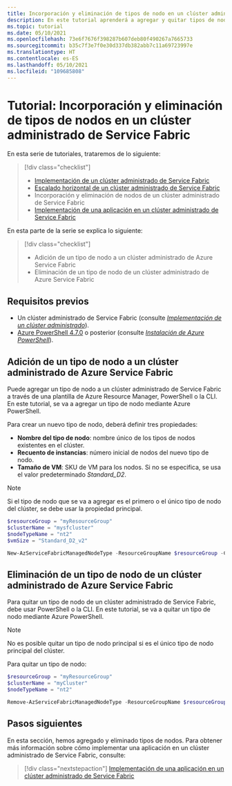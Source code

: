 ```yaml
---
title: Incorporación y eliminación de tipos de nodo en un clúster administrado de Service Fabric
description: En este tutorial aprenderá a agregar y quitar tipos de nodos de un clúster administrado de Service Fabric.
ms.topic: tutorial
ms.date: 05/10/2021
ms.openlocfilehash: 73e6f7676f398287b607deb80f490267a7665733
ms.sourcegitcommit: b35c7f3e7f0e30d337db382abb7c11a69723997e
ms.translationtype: HT
ms.contentlocale: es-ES
ms.lasthandoff: 05/10/2021
ms.locfileid: "109685808"
---
```

# <a name="tutorial-add-and-remove-node-types-from-a-service-fabric-managed-cluster"></a>Tutorial: Incorporación y eliminación de tipos de nodos en un clúster administrado de Service Fabric

En esta serie de tutoriales, trataremos de lo siguiente:

> [!div class="checklist"]
> * [Implementación de un clúster administrado de Service Fabric](tutorial-managed-cluster-deploy.md)
> * [Escalado horizontal de un clúster administrado de Service Fabric](tutorial-managed-cluster-scale.md)
> * Incorporación y eliminación de nodos de un clúster administrado de Service Fabric
> * [Implementación de una aplicación en un clúster administrado de Service Fabric](tutorial-managed-cluster-deploy-app.md)

En esta parte de la serie se explica lo siguiente:

> [!div class="checklist"]
> * Adición de un tipo de nodo a un clúster administrado de Azure Service Fabric
> * Eliminación de un tipo de nodo de un clúster administrado de Azure Service Fabric

## <a name="prerequisites"></a>Requisitos previos

* Un clúster administrado de Service Fabric (consulte [*Implementación de un clúster administrado*](tutorial-managed-cluster-deploy.md)).
* [Azure PowerShell 4.7.0](/powershell/azure/release-notes-azureps#azservicefabric) o posterior (consulte [*Instalación de Azure PowerShell*](/powershell/azure/install-az-ps)).

## <a name="add-a-node-type-to-a-service-fabric-managed-cluster"></a>Adición de un tipo de nodo a un clúster administrado de Azure Service Fabric

Puede agregar un tipo de nodo a un clúster administrado de Service Fabric a través de una plantilla de Azure Resource Manager, PowerShell o la CLI. En este tutorial, se va a agregar un tipo de nodo mediante Azure PowerShell.

Para crear un nuevo tipo de nodo, deberá definir tres propiedades:

* **Nombre del tipo de nodo**: nombre único de los tipos de nodos existentes en el clúster.
* **Recuento de instancias**: número inicial de nodos del nuevo tipo de nodo.
* **Tamaño de VM**: SKU de VM para los nodos. Si no se especifica, se usa el valor predeterminado *Standard_D2*.

> [!NOTE]
> Si el tipo de nodo que se va a agregar es el primero o el único tipo de nodo del clúster, se debe usar la propiedad principal.

```powershell
$resourceGroup = "myResourceGroup"
$clusterName = "mysfcluster"
$nodeTypeName = "nt2"
$vmSize = "Standard_D2_v2"

New-AzServiceFabricManagedNodeType -ResourceGroupName $resourceGroup -ClusterName $clusterName -Name $nodeTypeName -InstanceCount 3 -vmSize $vmSize
```

## <a name="remove-a-node-type-from-a-service-fabric-managed-cluster"></a>Eliminación de un tipo de nodo de un clúster administrado de Azure Service Fabric

Para quitar un tipo de nodo de un clúster administrado de Service Fabric, debe usar PowerShell o la CLI. En este tutorial, se va a quitar un tipo de nodo mediante Azure PowerShell.

> [!NOTE]
> No es posible quitar un tipo de nodo principal si es el único tipo de nodo principal del clúster.  

Para quitar un tipo de nodo:

```powershell
$resourceGroup = "myResourceGroup"
$clusterName = "myCluster"
$nodeTypeName = "nt2"

Remove-AzServiceFabricManagedNodeType -ResourceGroupName $resourceGroup -ClusterName $clusterName  -Name $nodeTypeName
```

## <a name="next-steps"></a>Pasos siguientes

 En esta sección, hemos agregado y eliminado tipos de nodos. Para obtener más información sobre cómo implementar una aplicación en un clúster administrado de Service Fabric, consulte:

> [!div class="nextstepaction"]
> [Implementación de una aplicación en un clúster administrado de Service Fabric](tutorial-managed-cluster-deploy-app.md)
